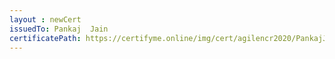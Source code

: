 ```yaml
--- 
layout : newCert 
issuedTo: Pankaj  Jain 
certificatePath: https://certifyme.online/img/cert/agilencr2020/PankajJain_c1de3.png
--- 
```

